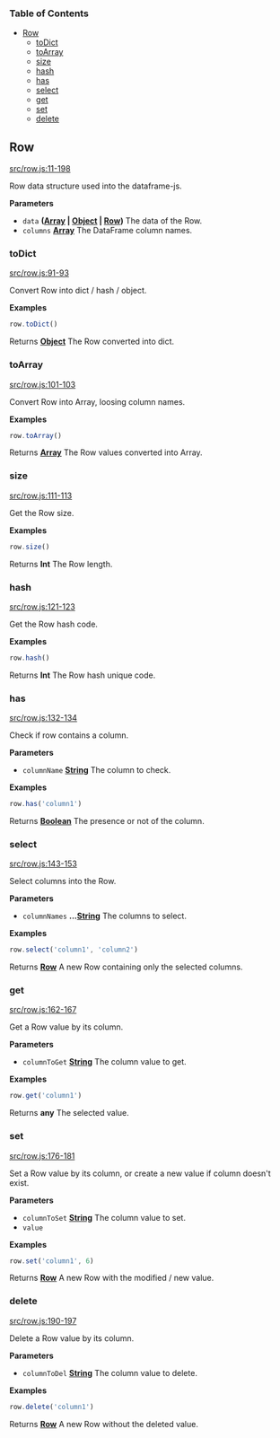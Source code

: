 <!-- Generated by documentation.js. Update this documentation by updating the source code. -->

### Table of Contents

-   [Row][1]
    -   [toDict][2]
    -   [toArray][3]
    -   [size][4]
    -   [hash][5]
    -   [has][6]
    -   [select][7]
    -   [get][8]
    -   [set][9]
    -   [delete][10]

## Row

[src/row.js:11-198][11]

Row data structure used into the dataframe-js.

**Parameters**

-   `data` **([Array][12] \| [Object][13] \| [Row][14])** The data of the Row.
-   `columns` **[Array][12]** The DataFrame column names.

### toDict

[src/row.js:91-93][15]

Convert Row into dict / hash / object.

**Examples**

```javascript
row.toDict()
```

Returns **[Object][13]** The Row converted into dict.

### toArray

[src/row.js:101-103][16]

Convert Row into Array, loosing column names.

**Examples**

```javascript
row.toArray()
```

Returns **[Array][12]** The Row values converted into Array.

### size

[src/row.js:111-113][17]

Get the Row size.

**Examples**

```javascript
row.size()
```

Returns **Int** The Row length.

### hash

[src/row.js:121-123][18]

Get the Row hash code.

**Examples**

```javascript
row.hash()
```

Returns **Int** The Row hash unique code.

### has

[src/row.js:132-134][19]

Check if row contains a column.

**Parameters**

-   `columnName` **[String][20]** The column to check.

**Examples**

```javascript
row.has('column1')
```

Returns **[Boolean][21]** The presence or not of the column.

### select

[src/row.js:143-153][22]

Select columns into the Row.

**Parameters**

-   `columnNames` **...[String][20]** The columns to select.

**Examples**

```javascript
row.select('column1', 'column2')
```

Returns **[Row][14]** A new Row containing only the selected columns.

### get

[src/row.js:162-167][23]

Get a Row value by its column.

**Parameters**

-   `columnToGet` **[String][20]** The column value to get.

**Examples**

```javascript
row.get('column1')
```

Returns **any** The selected value.

### set

[src/row.js:176-181][24]

Set a Row value by its column, or create a new value if column doesn't exist.

**Parameters**

-   `columnToSet` **[String][20]** The column value to set.
-   `value`  

**Examples**

```javascript
row.set('column1', 6)
```

Returns **[Row][14]** A new Row with the modified / new value.

### delete

[src/row.js:190-197][25]

Delete a Row value by its column.

**Parameters**

-   `columnToDel` **[String][20]** The column value to delete.

**Examples**

```javascript
row.delete('column1')
```

Returns **[Row][14]** A new Row without the deleted value.

[1]: #row

[2]: #todict

[3]: #toarray

[4]: #size

[5]: #hash

[6]: #has

[7]: #select

[8]: #get

[9]: #set

[10]: #delete

[11]: https://github.com/Gmousse/dataframe-js/blob/8afbca16d5cc1a6ea70c1eab1d7b53c89700d64a/src/row.js#L11-L198 "Source code on GitHub"

[12]: https://developer.mozilla.org/docs/Web/JavaScript/Reference/Global_Objects/Array

[13]: https://developer.mozilla.org/docs/Web/JavaScript/Reference/Global_Objects/Object

[14]: #row

[15]: https://github.com/Gmousse/dataframe-js/blob/8afbca16d5cc1a6ea70c1eab1d7b53c89700d64a/src/row.js#L91-L93 "Source code on GitHub"

[16]: https://github.com/Gmousse/dataframe-js/blob/8afbca16d5cc1a6ea70c1eab1d7b53c89700d64a/src/row.js#L101-L103 "Source code on GitHub"

[17]: https://github.com/Gmousse/dataframe-js/blob/8afbca16d5cc1a6ea70c1eab1d7b53c89700d64a/src/row.js#L111-L113 "Source code on GitHub"

[18]: https://github.com/Gmousse/dataframe-js/blob/8afbca16d5cc1a6ea70c1eab1d7b53c89700d64a/src/row.js#L121-L123 "Source code on GitHub"

[19]: https://github.com/Gmousse/dataframe-js/blob/8afbca16d5cc1a6ea70c1eab1d7b53c89700d64a/src/row.js#L132-L134 "Source code on GitHub"

[20]: https://developer.mozilla.org/docs/Web/JavaScript/Reference/Global_Objects/String

[21]: https://developer.mozilla.org/docs/Web/JavaScript/Reference/Global_Objects/Boolean

[22]: https://github.com/Gmousse/dataframe-js/blob/8afbca16d5cc1a6ea70c1eab1d7b53c89700d64a/src/row.js#L143-L153 "Source code on GitHub"

[23]: https://github.com/Gmousse/dataframe-js/blob/8afbca16d5cc1a6ea70c1eab1d7b53c89700d64a/src/row.js#L162-L167 "Source code on GitHub"

[24]: https://github.com/Gmousse/dataframe-js/blob/8afbca16d5cc1a6ea70c1eab1d7b53c89700d64a/src/row.js#L176-L181 "Source code on GitHub"

[25]: https://github.com/Gmousse/dataframe-js/blob/8afbca16d5cc1a6ea70c1eab1d7b53c89700d64a/src/row.js#L190-L197 "Source code on GitHub"
